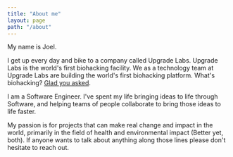 ```yaml
---
title: "About me"
layout: page
path: "/about"
---
```


My name is Joel.

I get up every day and bike to a company called Upgrade Labs. Upgrade Labs is the world's first biohacking facility. We as a technology team at Upgrade Labs are building the world's first biohacking platform. What's biohacking? [Glad you asked](/posts/what-is-biohacking/).

I am a Software Engineer. I've spent my life bringing ideas to life through Software, and helping teams of people collaborate to bring those ideas to life faster.

My passion is for projects that can make real change and impact in the world, primarily in the field of health and environmental impact (Better yet, both). If anyone wants to talk about anything along those lines please don't hesitate to reach out.